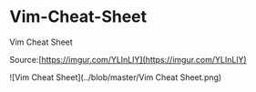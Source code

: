 # Vim-Cheat-Sheet
Vim Cheat Sheet

Source:[https://imgur.com/YLInLlY](https://imgur.com/YLInLlY)

![Vim Cheat Sheet](../blob/master/Vim Cheat Sheet.png)
